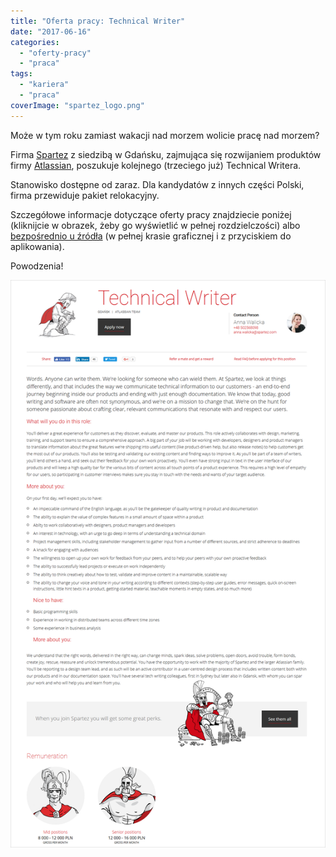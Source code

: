 ```yaml
---
title: "Oferta pracy: Technical Writer"
date: "2017-06-16"
categories: 
  - "oferty-pracy"
  - "praca"
tags: 
  - "kariera"
  - "praca"
coverImage: "spartez_logo.png"
---
```


Może w tym roku zamiast wakacji nad morzem wolicie pracę nad morzem?

Firma [Spartez](https://spartez.com/) z siedzibą w Gdańsku, zajmująca się rozwijaniem produktów firmy [Atlassian](https://www.atlassian.com/), poszukuje kolejnego (trzeciego już) Technical Writera.

Stanowisko dostępne od zaraz. Dla kandydatów z innych części Polski, firma przewiduje pakiet relokacyjny.

Szczegółowe informacje dotyczące oferty pracy znajdziecie poniżej (kliknijcie w obrazek, żeby go wyświetlić w pełnej rozdzielczości) albo [bezpośrednio u źródła](https://spartez.com/careers/technical-writer) (w pełnej krasie graficznej i z przyciskiem do aplikowania).

Powodzenia!

[![](images/tech_writer_spartez_new.png)](http://techwriter.pl/wp-content/uploads/2017/06/tech_writer_spartez_new.png)
